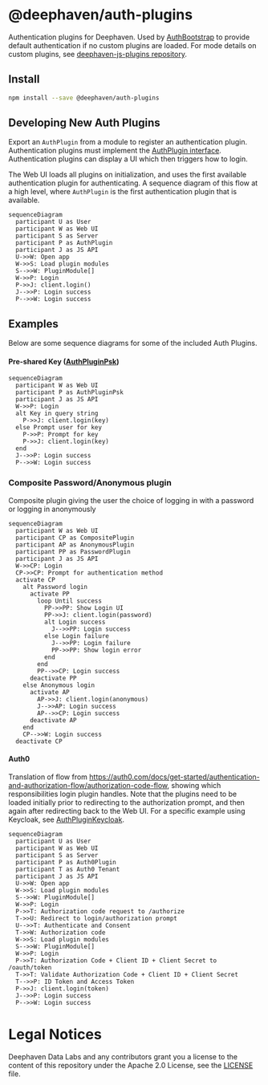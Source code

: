 # @deephaven/auth-plugins

Authentication plugins for Deephaven. Used by [AuthBootstrap](../app-utils/src/components/AuthBootstrap.tsx) to provide default authentication if no custom plugins are loaded. For mode details on custom plugins, see [deephaven-js-plugins repository](https://github.com/deephaven/deephaven-js-plugins).

## Install

```bash
npm install --save @deephaven/auth-plugins
```

## Developing New Auth Plugins

Export an `AuthPlugin` from a module to register an authentication plugin. Authentication plugins must implement the [AuthPlugin interface](./src/AuthPlugin.ts#L32). Authentication plugins can display a UI which then triggers how to login.

The Web UI loads all plugins on initialization, and uses the first available authentication plugin for authenticating. A sequence diagram of this flow at a high level, where `AuthPlugin` is the first authentication plugin that is available.

```mermaid
sequenceDiagram
  participant U as User
  participant W as Web UI
  participant S as Server
  participant P as AuthPlugin
  participant J as JS API
  U->>W: Open app
  W->>S: Load plugin modules
  S-->>W: PluginModule[]
  W->>P: Login
  P->>J: client.login()
  J-->>P: Login success
  P-->>W: Login success
```

## Examples

Below are some sequence diagrams for some of the included Auth Plugins.

#### Pre-shared Key ([AuthPluginPsk](./src/AuthPluginPsk.tsx))

```mermaid
sequenceDiagram
  participant W as Web UI
  participant P as AuthPluginPsk
  participant J as JS API
  W->>P: Login
  alt Key in query string
    P->>J: client.login(key)
  else Prompt user for key
    P->>P: Prompt for key
    P->>J: client.login(key)
  end
  J-->>P: Login success
  P-->>W: Login success
```

### Composite Password/Anonymous plugin

Composite plugin giving the user the choice of logging in with a password or logging in anonymously

```mermaid
sequenceDiagram
  participant W as Web UI
  participant CP as CompositePlugin
  participant AP as AnonymousPlugin
  participant PP as PasswordPlugin
  participant J as JS API
  W->>CP: Login
  CP->>CP: Prompt for authentication method
  activate CP
    alt Password login
      activate PP
        loop Until success
          PP->>PP: Show Login UI
          PP->>J: client.login(password)
          alt Login success
            J-->>PP: Login success
          else Login failure
            J-->>PP: Login failure
            PP->>PP: Show login error
          end
        end
        PP-->>CP: Login success
      deactivate PP
    else Anonymous login
      activate AP
        AP->>J: client.login(anonymous)
        J-->>AP: Login success
        AP-->>CP: Login success
      deactivate AP
    end
    CP-->>W: Login success
  deactivate CP
```

#### Auth0

Translation of flow from https://auth0.com/docs/get-started/authentication-and-authorization-flow/authorization-code-flow, showing which responsibilities login plugin handles. Note that the plugins need to be loaded initially prior to redirecting to the authorization prompt, and then again after redirecting back to the Web UI. For a specific example using Keycloak, see [AuthPluginKeycloak](https://github.com/deephaven/deephaven-js-plugins/tree/main/plugins/auth-keycloak).

```mermaid
sequenceDiagram
  participant U as User
  participant W as Web UI
  participant S as Server
  participant P as Auth0Plugin
  participant T as Auth0 Tenant
  participant J as JS API
  U->>W: Open app
  W->>S: Load plugin modules
  S-->>W: PluginModule[]
  W->>P: Login
  P->>T: Authorization code request to /authorize
  T->>U: Redirect to login/authorization prompt
  U-->>T: Authenticate and Consent
  T->>W: Authorization code
  W->>S: Load plugin modules
  S-->>W: PluginModule[]
  W->>P: Login
  P->>T: Authorization Code + Client ID + Client Secret to /oauth/token
  T->>T: Validate Authorization Code + Client ID + Client Secret
  T-->>P: ID Token and Access Token
  P->>J: client.login(token)
  J-->>P: Login success
  P-->>W: Login success
```

# Legal Notices

Deephaven Data Labs and any contributors grant you a license to the content of this repository under the Apache 2.0 License, see the [LICENSE](../../LICENSE) file.
